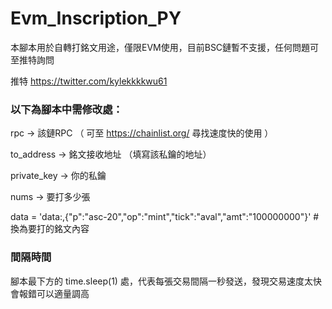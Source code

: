 # Evm_Inscription_PY
本腳本用於自轉打銘文用途，僅限EVM使用，目前BSC鏈暫不支援，任何問題可至推特詢問

推特 https://twitter.com/kylekkkkwu61


### 以下為腳本中需修改處：

rpc -> 該鏈RPC  （ 可至   https://chainlist.org/    尋找速度快的使用 ）

to_address -> 銘文接收地址 （填寫該私鑰的地址）

private_key -> 你的私鑰

nums -> 要打多少張

data = 'data:,{"p":"asc-20","op":"mint","tick":"aval","amt":"100000000"}'  # 換為要打的銘文內容



### 間隔時間

腳本最下方的 time.sleep(1) 處，代表每張交易間隔一秒發送，發現交易速度太快會報錯可以適量調高
